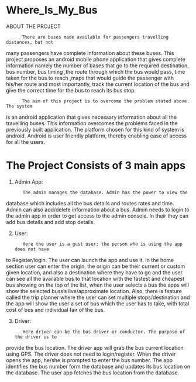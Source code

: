 # Where_Is_My_Bus

ABOUT THE PROJECT

          There are buses made available for passengers travelling distances, but not
many passengers have complete information about these buses. This project proposes an
android mobile phone application that gives complete information namely the number of
bases that go to the required destination, bus number, bus timing ,the route through which the
bus would pass, time taken for the bus to reach ,maps that would guide the passenger with
his/her route and most importantly, track the current location of the bus and give the correct
time for the bus to reach its bus stop.

          The aim of this project is to overcome the problem stated above. The system
is an android application that gives necessary information about all the travelling buses. This
information overcomes the problems faced in the previously built application. The platform
chosen for this kind of system is android. Android is user friendly platform, thereby enabling
ease of access for all the users.


# The Project Consists of 3 main apps

1. Admin App: 

          The admin manages the database. Admin has the power to view the
database which includes all the bus details and routes rates and time. Admin can also
add/delete information about a bus. Admin needs to login to the admin app in order to get
access to the admin console. In their they can add bus details and add stop details.

2. User:

          Here the user is a gust user; the person who is using the app does not have
to Register/login. The user can launch the app and use it. In the home section user can enter
the origin, the origin can be their current or custom given location, and also a destination
where they have to go and the user can see all the available bus to that location with the
fastest and cheapest bus showing on the top of the list, when the user selects a bus the apps
will show the selected buss’s live/approximate location. Also, there is feature called the trip
planner where the user can set multiple stops/destination and the app will show the user a set
of bus which the user has to take, with total cost of bus and individual fair of the bus.

3. Driver:

          Here driver can be the bus driver or conductor. The purpose of the driver is to
provide the bus location. The driver app will grab the bus current location using GPS. The
driver does not need to login/register. When the driver opens the app, he/she is prompted to
enter the bus number. The app identifies the bus number form the database and updates its bus
location on the database. The user app fetches the bus location from the database.

